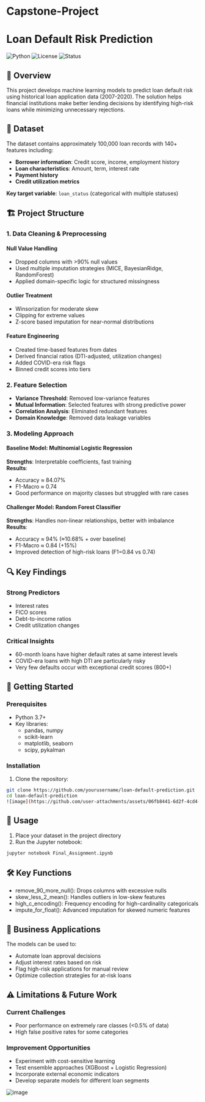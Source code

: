 # Capstone-Project
# Loan Default Risk Prediction

![Python](https://img.shields.io/badge/python-3.7%2B-blue)
![License](https://img.shields.io/badge/license-MIT-green)
![Status](https://img.shields.io/badge/status-active-brightgreen)

## 📌 Overview

This project develops machine learning models to predict loan default risk using historical loan application data (2007-2020). The solution helps financial institutions make better lending decisions by identifying high-risk loans while minimizing unnecessary rejections.

## 📂 Dataset

The dataset contains approximately 100,000 loan records with 140+ features including:

- **Borrower information**: Credit score, income, employment history
- **Loan characteristics**: Amount, term, interest rate
- **Payment history**
- **Credit utilization metrics**

**Key target variable**: `loan_status` (categorical with multiple statuses)

## 🏗️ Project Structure

### 1. Data Cleaning & Preprocessing

#### Null Value Handling
- Dropped columns with >90% null values
- Used multiple imputation strategies (MICE, BayesianRidge, RandomForest)
- Applied domain-specific logic for structured missingness

#### Outlier Treatment
- Winsorization for moderate skew
- Clipping for extreme values
- Z-score based imputation for near-normal distributions

#### Feature Engineering
- Created time-based features from dates
- Derived financial ratios (DTI-adjusted, utilization changes)
- Added COVID-era risk flags
- Binned credit scores into tiers

### 2. Feature Selection
- **Variance Threshold**: Removed low-variance features
- **Mutual Information**: Selected features with strong predictive power
- **Correlation Analysis**: Eliminated redundant features
- **Domain Knowledge**: Removed data leakage variables

### 3. Modeling Approach

#### Baseline Model: Multinomial Logistic Regression
**Strengths**: Interpretable coefficients, fast training  
**Results**:
- Accuracy ≈ 84.07%
- F1-Macro ≈ 0.74
- Good performance on majority classes but struggled with rare cases

#### Challenger Model: Random Forest Classifier
**Strengths**: Handles non-linear relationships, better with imbalance  
**Results**:
- Accuracy ≈ 94% (≈10.68% + over baseline)
- F1-Macro ≈ 0.84 (+15%)
- Improved detection of high-risk loans (F1=0.84 vs 0.74)

## 🔍 Key Findings

### Strong Predictors
- Interest rates
- FICO scores
- Debt-to-income ratios
- Credit utilization changes

### Critical Insights
- 60-month loans have higher default rates at same interest levels
- COVID-era loans with high DTI are particularly risky
- Very few defaults occur with exceptional credit scores (800+)

## 🚀 Getting Started

### Prerequisites
- Python 3.7+
- Key libraries:
  - pandas, numpy
  - scikit-learn
  - matplotlib, seaborn
  - scipy, pykalman

### Installation
1. Clone the repository:
```bash
git clone https://github.com/yourusername/loan-default-prediction.git
cd loan-default-prediction
![image](https://github.com/user-attachments/assets/06fb8441-6d2f-4cd4-80ae-2288db7e9479)
```
## 🚀 Usage

1. Place your dataset in the project directory
2. Run the Jupyter notebook:
```bash
jupyter notebook Final_Assignment.ipynb
```
## 🛠️ Key Functions
- remove_90_more_null(): Drops columns with excessive nulls
- skew_less_2_mean(): Handles outliers in low-skew features
- high_c_encoding(): Frequency encoding for high-cardinality categoricals
- impute_for_float(): Advanced imputation for skewed numeric features

## 💼 Business Applications

The models can be used to:
- Automate loan approval decisions
- Adjust interest rates based on risk
- Flag high-risk applications for manual review
- Optimize collection strategies for at-risk loans

## ⚠️ Limitations & Future Work
### Current Challenges
- Poor performance on extremely rare classes (<0.5% of data)
- High false positive rates for some categories

### Improvement Opportunities
- Experiment with cost-sensitive learning
- Test ensemble approaches (XGBoost + Logistic Regression)
- Incorporate external economic indicators
- Develop separate models for different loan segments



![image](https://github.com/user-attachments/assets/2d03c1cd-20ca-487b-b11f-567256c858dd)
